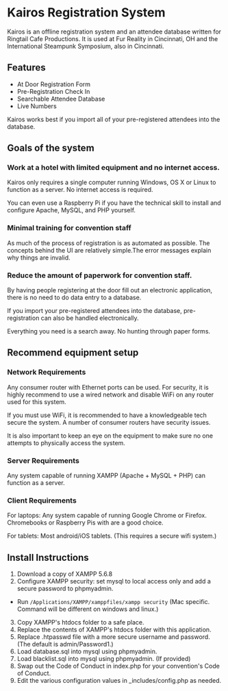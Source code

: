 # Kairos Registration System

Kairos is an offline registration system and an attendee database written for Ringtail Cafe Productions. It is used at Fur Reality in Cincinnati, OH and the International Steampunk Symposium, also in Cincinnati. 

## Features

* At Door Registration Form
* Pre-Registration Check In 
* Searchable Attendee Database
* Live Numbers

Kairos works best if you import all of your pre-registered attendees into the database.

## Goals of the system

### Work at a hotel with limited equipment and no internet access. 

Kairos only requires a single computer running Windows, OS X or Linux to function as a server. No internet access is required. 

You can even use a Raspberry Pi if you have the technical skill to install and configure Apache, MySQL, and PHP yourself. 

### Minimal training for convention staff

As much of the process of registration is as automated as possible. The concepts behind the UI are relatively simple.The error messages explain why things are invalid. 

### Reduce the amount of paperwork for convention staff. 

By having people registering at the door fill out an electronic application, there is no need to do data entry to a database. 

If you import your pre-registered attendees into the database, pre-registration can also be handled electronically. 

Everything you need is a search away. No hunting through paper forms.

## Recommend equipment setup

### Network Requirements

Any consumer router with Ethernet ports can be used. For security, it is highly recommend to use a wired network and disable WiFi on any router used for this system. 

If you must use WiFi, it is recommended to have a knowledgeable tech secure the system. A number of consumer routers have security issues.

It is also important to keep an eye on the equipment to make sure no one attempts to physically access the system. 

### Server Requirements

Any system capable of running XAMPP (Apache + MySQL + PHP) can function as a server. 

### Client Requirements

For laptops: Any system capable of running Google Chrome or Firefox. Chromebooks or Raspberry Pis with are a good choice. 

For tablets: Most android/iOS tablets. (This requires a secure wifi system.)

## Install Instructions

1. Download a copy of XAMPP 5.6.8 
2. Configure XAMPP security: set mysql to local access only and add a secure password to phpmyadmin.
  * Run `/Applications/XAMPP/xamppfiles/xampp security` (Mac specific. Command will be different on windows and linux.)
3. Copy XAMPP's htdocs folder to a safe place.
4. Replace the contents of XAMPP's htdocs folder with this application.
5. Replace .htpasswd file with a more secure username and password. (The default is admin/Password1.)
5. Load database.sql into mysql using phpmyadmin.
6. Load blacklist.sql into mysql using phpmyadmin. (If provided)
7. Swap out the Code of Conduct in index.php for your convention's Code of Conduct. 
8. Edit the various configuration values in _includes/config.php as needed. 


